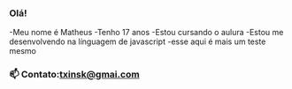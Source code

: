 ### Olá!

-Meu nome é Matheus
-Tenho 17 anos
-Estou cursando o aulura
-Estou me desenvolvendo na línguagem de javascript
-esse aqui é mais um teste mesmo

### 📫 Contato:txinsk@gmai.com 
